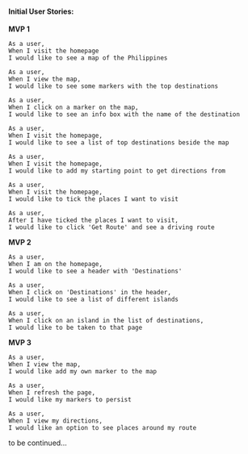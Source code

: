 #### Initial User Stories:
<b>MVP 1</b>
```$xslt
As a user,
When I visit the homepage
I would like to see a map of the Philippines
```
```$xslt
As a user,
When I view the map,
I would like to see some markers with the top destinations
```
```aidl
As a user,
When I click on a marker on the map,
I would like to see an info box with the name of the destination
```
```aidl
As a user,
When I visit the homepage,
I would like to see a list of top destinations beside the map
```
```aidl
As a user,
When I visit the homepage,
I would like to add my starting point to get directions from
```
```aidl
As a user,
When I visit the homepage,
I would like to tick the places I want to visit
```
```aidl
As a user, 
After I have ticked the places I want to visit,
I would like to click 'Get Route' and see a driving route
```

<b>MVP 2</b>
```aidl
As a user,
When I am on the homepage,
I would like to see a header with 'Destinations'
```
```aidl
As a user,
When I click on 'Destinations' in the header,
I would like to see a list of different islands
```
```aidl
As a user,
When I click on an island in the list of destinations,
I would like to be taken to that page
```

<b>MVP 3</b>
```$xslt
As a user,
When I view the map,
I would like add my own marker to the map
```
```$xslt
As a user,
When I refresh the page, 
I would like my markers to persist
```
```$xslt
As a user,
When I view my directions,
I would like an option to see places around my route
```
to be continued...
